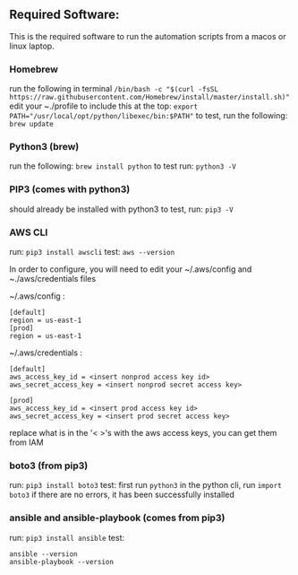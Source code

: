 ## Required Software:

This is the required software to run the automation scripts from a macos or linux laptop. 

### Homebrew

run the following in terminal
`/bin/bash -c "$(curl -fsSL https://raw.githubusercontent.com/Homebrew/install/master/install.sh)"`
edit your \~./profile to include this at the top:
`export PATH="/usr/local/opt/python/libexec/bin:$PATH"`
to test, run the following:
`brew update`

### Python3 (brew)

run the following:
`brew install python`
to test run:
`python3 -V`


### PIP3 (comes with python3)

should already be installed with python3
to test, run:
`pip3 -V`


### AWS CLI 

run:
`pip3 install awscli`
test:
`aws --version`

In order to configure, you will need to edit your \~/.aws/config and  \~./aws/credentials files

\~/.aws/config :
```
[default]
region = us-east-1
[prod]
region = us-east-1
```

\~/.aws/credentials :
```
[default]
aws_access_key_id = <insert nonprod access key id>
aws_secret_access_key = <insert nonprod secret access key>

[prod]
aws_access_key_id = <insert prod access key id>
aws_secret_access_key = <insert prod secret access key>
```

replace what is in the '< >'s with the aws access keys, you can get them from IAM

### boto3 (from pip3)
run:
`pip3 install boto3`
test:
first run `python3`
in the python cli, run `import boto3`
if there are no errors, it has been successfully installed



### ansible and ansible-playbook (comes from pip3)
run:
`pip3 install ansible`
test:
```
ansible --version
ansible-playbook --version
```

